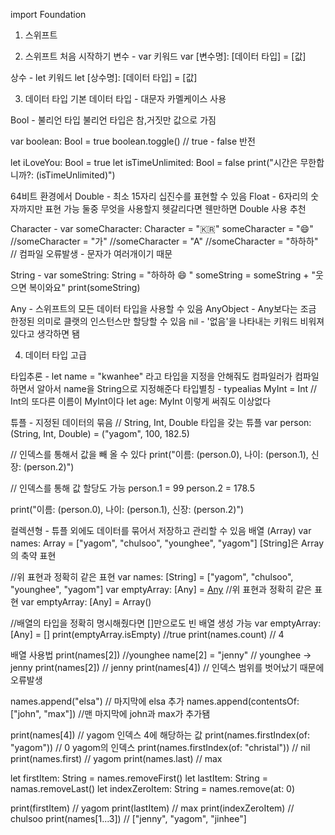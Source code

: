 import Foundation
1. 스위프트

2. 스위프트 처음 시작하기
변수 - var 키워드
var [변수명]: [데이터 타입] = [값]

상수 - let 키워드
let [상수명]: [데이터 타입] = [값]

3. 데이터 타입 기본
데이터 타입 - 대문자 카멜케이스 사용

Bool - 불리언 타입 불리언 타입은 참,거짓만 값으로 가짐

var boolean: Bool = true
boolean.toggle() // true - false 반전

let iLoveYou: Bool = true
let isTimeUnlimited: Bool = false
print("시간은 무한합니까?: \(isTimeUnlimited)")

64비트 환경에서 Double - 최소 15자리 십진수를 표현할 수 있음
            Float - 6자리의 숫자까지만 표현 가능
둘중 무엇을 사용할지 헷갈리다면 웬만하면 Double 사용 추천

Character -
var someCharacter: Character = "🇰🇷"
someCharacter = "😄"
//someCharacter = "가"
//someCharacter = "A"
//someCharacter = "하하하" // 컴파일 오류발생 - 문자가 여러개이기 때문

String -
var someString: String = "하하하 😄 "
someString = someString + "웃으면 복이와요"
print(someString)

Any - 스위프트의 모든 데이터 타입을 사용할 수 있음
AnyObject - Any보다는 조금 한정된 의미로 클랫의 인스턴스만 할당할 수 있음
nil - '없음'을 나타내는 키워드 비워져있다고 생각하면 됌

4. 데이터 타입 고급

타입추론 -
let name = "kwanhee" 라고 타입을 지정을 안해줘도 컴파일러가 컴파일하면서 알아서 name을 String으로 지정해준다
타입별칭 -
typealias MyInt = Int // Int의 또다른 이름이 MyInt이다
let age: MyInt 이렇게 써줘도 이상없다

튜플 - 지정된 데이터의 묶음
// String, Int, Double 타입을 갖는 튜플
var person: (String, Int, Double) = ("yagom", 100, 182.5)

// 인덱스를  통해서 값을 빼 올 수 있다
print("이름: \(person.0), 나이: \(person.1), 신장: \(person.2)")

// 인덱스를 통해 값 할당도 가능
person.1 = 99
person.2 = 178.5

print("이름: \(person.0), 나이: \(person.1), 신장: \(person.2)")

컬렉션형 - 튜플 외에도 데이터를 묶어서 저장하고 관리할 수 있음
배열 (Array)
var names: Array<String> = ["yagom", "chulsoo", "younghee", "yagom"]
[String]은 Array<String>의 축약 표현

//위 표현과 정확히 같은 표현
var names: [String] = ["yagom", "chulsoo", "younghee", "yagom"]
var emptyArray: [Any] = [Any]()
//위 표현과 정확히 같은 표현
var emptyArray: [Any] = Array<Any>()

//배열의 타입을 정확히 명시해줬다면 []만으로도 빈 배열 생성 가능
var emptyArray: [Any] = []
print(emptyArray.isEmpty) //true
print(names.count) // 4

배열 사용법
print(names[2]) //younghee
name[2] = "jenny" // younghee -> jenny
print(names[2]) // jenny
print(names[4]) // 인덱스 범위를 벗어났기 때문에 오류발생

names.append("elsa") // 마지막에 elsa 추가
names.append(contentsOf: ["john", "max"]) //맨 마지막에 john과 max가 추가됌

print(names[4]) // yagom 인덱스 4에 해당하는 값
print(names.firstIndex(of: "yagom")) // 0 yagom의 인덱스
print(names.firstIndex(of: "christal")) // nil
print(names.first) // yagom
print(names.last) // max

let firstItem: String = names.removeFirst()
let lastItem: String = namas.removeLast()
let indexZeroItem: String = names.remove(at: 0)

print(firstItem) // yagom
print(lastItem) // max
print(indexZeroItem) // chulsoo
print(names[1...3]) // ["jenny", "yagom", "jinhee"]


